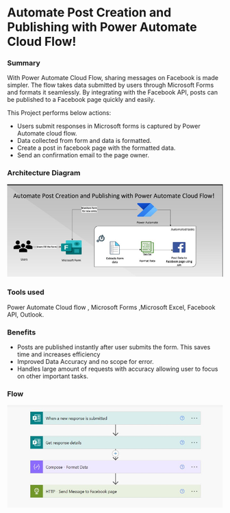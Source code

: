 # Automate Post Creation and Publishing with Power Automate Cloud Flow!

### Summary
With Power Automate Cloud Flow, sharing messages on Facebook is made simpler. The flow takes data submitted by users through Microsoft Forms and formats it
seamlessly. By integrating with the Facebook API, posts can be published to a Facebook page quickly and easily.

This Project performs below actions:

* Users submit responses in Microsoft forms is captured by Power Automate cloud flow. 
* Data collected from form and data is formatted.
* Create a post in facebook page with the formatted data. 
* Send an confirmation email to the page owner.

### Architecture Diagram

![Technical Design](/Assets/FacebookPostCreation.JPG)

### Tools used
Power Automate Cloud flow , Microsoft Forms ,Microsoft Excel, Facebook API, Outlook.

### Benefits
* Posts are published instantly after user submits the form. This saves time and increases efficiency
* Improved Data Accuracy and no scope for error.
* Handles large amount of requests with accuracy allowing user to focus on other important tasks.


### Flow

![Technical Design](/Assets/PostCreation_Flow.JPG)

